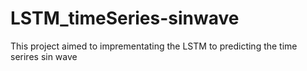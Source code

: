 # LSTM_timeSeries-sinwave
This project aimed to imprementating the LSTM to predicting the time serires sin wave

